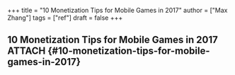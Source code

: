 +++
title = "10 Monetization Tips for Mobile Games in 2017"
author = ["Max Zhang"]
tags = ["ref"]
draft = false
+++

## 10 Monetization Tips for Mobile Games in 2017 <span class="tag"><span class="ATTACH">ATTACH</span></span> {#10-monetization-tips-for-mobile-games-in-2017}
